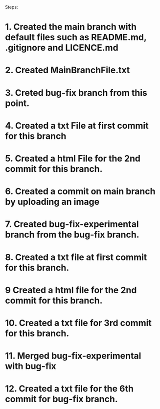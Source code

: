 Steps:

# 1. Created the main branch with default files such as README.md, .gitignore and LICENCE.md
# 2. Created MainBranchFile.txt
# 3. Creted bug-fix branch from this point.
# 4. Created a txt File at first commit for this branch
# 5. Created a html File for the 2nd commit for this branch.
# 6. Created a commit on main branch by uploading an image
# 7. Created bug-fix-experimental branch from the bug-fix branch.
# 8. Created a txt file at first commit for this branch.
# 9 Created a html file for the 2nd commit for this branch.
# 10. Created a txt file for 3rd commit for this branch.
# 11. Merged bug-fix-experimental with bug-fix
# 12. Created a txt file for the 6th commit for bug-fix branch.

